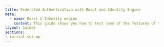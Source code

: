 ```yaml
---
title: Federated Authentication with React and Identity Engine
meta:
  - name: React & Identity engine
    content: This guide shows you how to test some of the features of the Identity engine with our React sample app
layout: Guides
sections:
- initial-set-up
---
```

